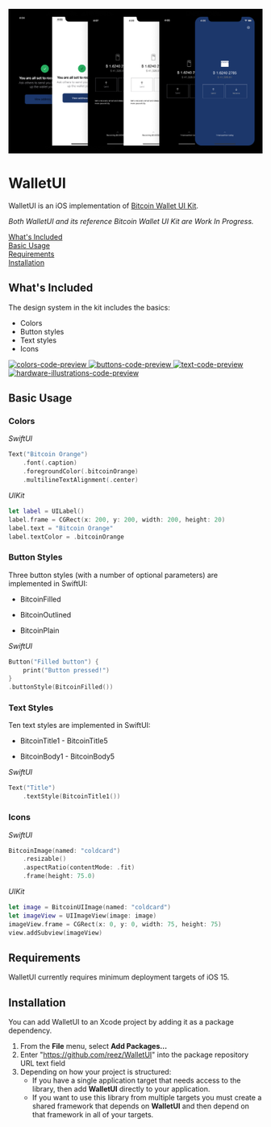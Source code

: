 ![cover image](/Docs/bitcoin-wallet-ui-kit-themes.png)

# WalletUI

WalletUI is an iOS implementation of [Bitcoin Wallet UI Kit](https://github.com/GBKS/bitcoin-wallet-ui-kit).

*Both WalletUI and its reference Bitcoin Wallet UI Kit are Work In Progress.*

[What's Included](#whats-included)<br>
[Basic Usage](#basic-usage)<br>
[Requirements](#requirements)<br>
[Installation](#installation)<br>

## What's Included

The design system in the kit includes the basics:

- Colors  
- Button styles
- Text styles
- Icons

<p align='left'>
    <a href='https://www.figma.com/community/file/916680391812923706/Bitcoin-Wallet-UI-Kit-(work-in-progress)'>
        <img src='https://github.com/reez/WalletUI/blob/main/Docs/colors-dark.png?raw=true' height='200' alt='colors-code-preview' />
    </a>
    <a href='https://www.figma.com/community/file/916680391812923706/Bitcoin-Wallet-UI-Kit-(work-in-progress)'>
        <img src='https://github.com/reez/WalletUI/blob/main/Docs/button-dark.png?raw=true' height='200' alt='buttons-code-preview' />
    </a>
    <a href='https://www.figma.com/community/file/916680391812923706/Bitcoin-Wallet-UI-Kit-(work-in-progress)'>
        <img src='https://github.com/reez/WalletUI/blob/main/Docs/text-dark.png?raw=true' height='200' alt='text-code-preview' />
    </a>
    <a href='https://github.com/GBKS/bitcoin-hardware-illustrations'>
        <img src='https://github.com/reez/WalletUI/blob/main/Docs/hardware-dark.png?raw=true' height='200' alt='hardware-illustrations-code-preview' />
    </a>
</p>

## Basic Usage

### Colors

*SwiftUI*

```swift
Text("Bitcoin Orange")
    .font(.caption)
    .foregroundColor(.bitcoinOrange)
    .multilineTextAlignment(.center)
```

*UIKit*

```swift
let label = UILabel()
label.frame = CGRect(x: 200, y: 200, width: 200, height: 20)
label.text = "Bitcoin Orange"
label.textColor = .bitcoinOrange
```

### Button Styles

Three button styles (with a number of optional parameters) are implemented in SwiftUI:
 
- BitcoinFilled 

- BitcoinOutlined 

- BitcoinPlain

*SwiftUI*

```swift    
Button("Filled button") {
    print("Button pressed!")
}
.buttonStyle(BitcoinFilled())
```

### Text Styles

Ten text styles are implemented in SwiftUI: 

- BitcoinTitle1 - BitcoinTitle5

- BitcoinBody1 - BitcoinBody5

*SwiftUI*

```swift
Text("Title")
    .textStyle(BitcoinTitle1())
```

### Icons

*SwiftUI*

```swift
BitcoinImage(named: "coldcard")
    .resizable()
    .aspectRatio(contentMode: .fit)
    .frame(height: 75.0)
```

*UIKit*

```swift
let image = BitcoinUIImage(named: "coldcard")
let imageView = UIImageView(image: image)
imageView.frame = CGRect(x: 0, y: 0, width: 75, height: 75)
view.addSubview(imageView)
```

## Requirements

WalletUI currently requires minimum deployment targets of iOS 15.

## Installation

You can add WalletUI to an Xcode project by adding it as a package dependency.

  1. From the **File** menu, select **Add Packages…**
  2. Enter "https://github.com/reez/WalletUI" into the package repository URL text field
  3. Depending on how your project is structured:
      - If you have a single application target that needs access to the library, then add **WalletUI** directly to your application.
      - If you want to use this library from multiple targets you must create a shared framework that depends on **WalletUI** and then depend on that framework in all of your targets.
